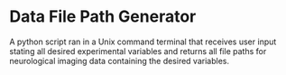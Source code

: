 # Data File Path Generator
A python script ran in a Unix command terminal that receives user input stating all desired experimental variables and returns all file paths for neurological imaging data containing the desired variables.
